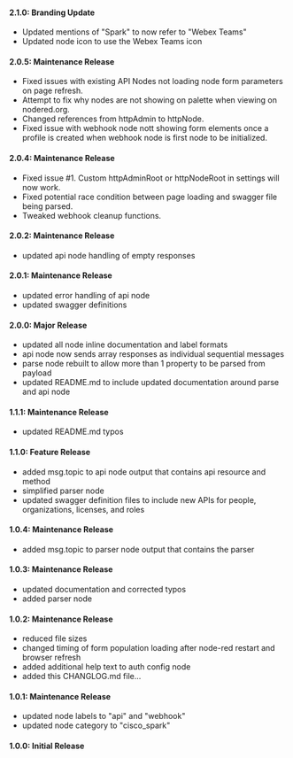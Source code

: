 #### 2.1.0: Branding Update

  - Updated mentions of "Spark" to now refer to "Webex Teams"
  - Updated node icon to use the Webex Teams icon

#### 2.0.5: Maintenance Release

  - Fixed issues with existing API Nodes not loading node form parameters on page refresh.
  - Attempt to fix why nodes are not showing on palette when viewing on nodered.org.
  - Changed references from httpAdmin to httpNode.
  - Fixed issue with webhook node nott showing form elements once a profile is created when webhook node is first node to be initialized.

#### 2.0.4: Maintenance Release

  - Fixed issue #1. Custom httpAdminRoot or httpNodeRoot in settings will now work.
  - Fixed potential race condition between page loading and swagger file being parsed.
  - Tweaked webhook cleanup functions.

#### 2.0.2: Maintenance Release

  - updated api node handling of empty responses

#### 2.0.1: Maintenance Release

  - updated error handling of api node
  - updated swagger definitions

#### 2.0.0: Major Release

  - updated all node inline documentation and label formats
  - api node now sends array responses as individual sequential messages
  - parse node rebuilt to allow more than 1 property to be parsed from payload
  - updated README.md to include updated documentation around parse and api node

#### 1.1.1: Maintenance Release

  - updated README.md typos

#### 1.1.0: Feature Release

  - added msg.topic to api node output that contains api resource and method
  - simplified parser node
  - updated swagger definition files to include new APIs for people, organizations, licenses, and roles

#### 1.0.4: Maintenance Release

  - added msg.topic to parser node output that contains the parser

#### 1.0.3: Maintenance Release

  - updated documentation and corrected typos
  - added parser node

#### 1.0.2: Maintenance Release

  - reduced file sizes
  - changed timing of form population loading after node-red restart and browser refresh
  - added additional help text to auth config node
  - added this CHANGLOG.md file...

#### 1.0.1: Maintenance Release

  - updated node labels to "api" and "webhook"
  - updated node category to "cisco_spark"

#### 1.0.0: Initial Release
